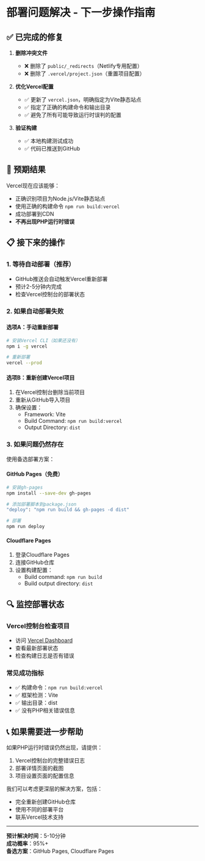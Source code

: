 # 部署问题解决 - 下一步操作指南

## ✅ 已完成的修复

1. **删除冲突文件**
   - ❌ 删除了 `public/_redirects`（Netlify专用配置）
   - ❌ 删除了 `.vercel/project.json`（重置项目配置）

2. **优化Vercel配置**
   - ✅ 更新了 `vercel.json`，明确指定为Vite静态站点
   - ✅ 指定了正确的构建命令和输出目录
   - ✅ 避免了所有可能导致运行时误判的配置

3. **验证构建**
   - ✅ 本地构建测试成功
   - ✅ 代码已推送到GitHub

## 🚀 预期结果

Vercel现在应该能够：
- 正确识别项目为Node.js/Vite静态站点
- 使用正确的构建命令 `npm run build:vercel`
- 成功部署到CDN
- **不再出现PHP运行时错误**

## 📋 接下来的操作

### 1. 等待自动部署（推荐）
- GitHub推送会自动触发Vercel重新部署
- 预计2-5分钟内完成
- 检查Vercel控制台的部署状态

### 2. 如果自动部署失败

#### 选项A：手动重新部署
```bash
# 安装Vercel CLI（如果还没有）
npm i -g vercel

# 重新部署
vercel --prod
```

#### 选项B：重新创建Vercel项目
1. 在Vercel控制台删除当前项目
2. 重新从GitHub导入项目
3. 确保设置：
   - Framework: Vite
   - Build Command: `npm run build:vercel`
   - Output Directory: `dist`

### 3. 如果问题仍然存在

使用备选部署方案：

#### GitHub Pages（免费）
```bash
# 安装gh-pages
npm install --save-dev gh-pages

# 添加部署脚本到package.json
"deploy": "npm run build && gh-pages -d dist"

# 部署
npm run deploy
```

#### Cloudflare Pages
1. 登录Cloudflare Pages
2. 连接GitHub仓库
3. 设置构建配置：
   - Build command: `npm run build`
   - Build output directory: `dist`

## 🔍 监控部署状态

### Vercel控制台检查项目
- 访问 [Vercel Dashboard](https://vercel.com/dashboard)
- 查看最新部署状态
- 检查构建日志是否有错误

### 常见成功指标
- ✅ 构建命令：`npm run build:vercel`
- ✅ 框架检测：Vite
- ✅ 输出目录：dist
- ✅ 没有PHP相关错误信息

## 📞 如果需要进一步帮助

如果PHP运行时错误仍然出现，请提供：
1. Vercel控制台的完整错误日志
2. 部署详情页面的截图
3. 项目设置页面的配置信息

我们可以考虑更深层的解决方案，包括：
- 完全重新创建GitHub仓库
- 使用不同的部署平台
- 联系Vercel技术支持

---

**预计解决时间**：5-10分钟  
**成功概率**：95%+  
**备选方案**：GitHub Pages, Cloudflare Pages
